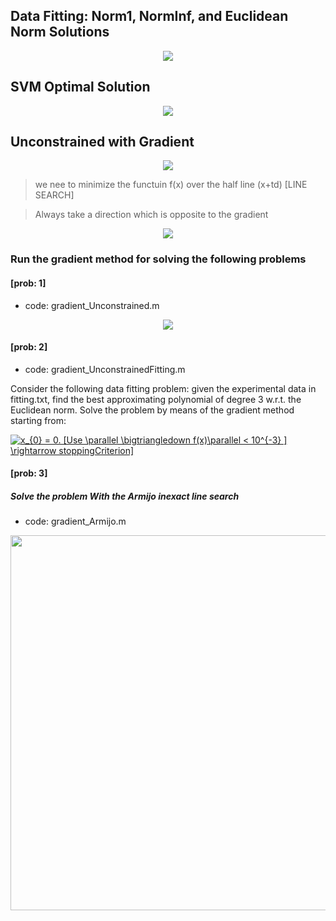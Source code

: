 ## Data Fitting: Norm1, NormInf, and Euclidean Norm Solutions
<p align="center">
  <img src="https://github.com/astro7x/OptMat/blob/master/imgs/fitting.jpg?raw=true"/>
</p>



## SVM Optimal Solution
<p align="center">
  <img src="https://github.com/astro7x/OptMat/blob/master/imgs/svm1.jpg?raw=true"/>
</p>


## Unconstrained with Gradient 
<p align="center">
  <img src="https://github.com/astro7x/OptMat/blob/master/imgs/grad.jpg?raw=true"/>
</p>

> we nee to minimize the functuin f(x) over the half line (x+td) [LINE SEARCH]

> Always take a direction which is opposite to the gradient

<p align="center">
  <img src="https://github.com/astro7x/OptMat/blob/master/imgs/grad-2.jpg?raw=true"/>
</p>

### Run the gradient method for solving the following problems
#### [prob: 1]

- code: gradient_Unconstrained.m

<p align="center">
  <img src="https://github.com/astro7x/OptMat/blob/master/imgs/grad-3.jpg?raw=true"/>
</p>

#### [prob: 2]
- code: gradient_UnconstrainedFitting.m

Consider the following data fitting problem: given the experimental data in fitting.txt, find the best approximating polynomial of degree 3 w.r.t. the Euclidean norm.
Solve the problem by means of the gradient method starting from:

<a href="https://www.codecogs.com/eqnedit.php?latex=x_{0}&space;=&space;0.&space;[Use&space;\parallel&space;\bigtriangledown&space;f(x)\parallel&space;<&space;10^{-3}&space;]&space;\rightarrow&space;stoppingCriterion]" target="_blank"><img src="https://latex.codecogs.com/gif.latex?x_{0}&space;=&space;0.&space;[Use&space;\parallel&space;\bigtriangledown&space;f(x)\parallel&space;<&space;10^{-3}&space;]&space;\rightarrow&space;stoppingCriterion]" title="x_{0} = 0. [Use \parallel \bigtriangledown f(x)\parallel < 10^{-3} ] \rightarrow stoppingCriterion]" /></a>


#### [prob: 3]

##### Solve the problem With the Armijo inexact line search
- code: gradient_Armijo.m

<p align="center">
  <img width= "600" src="https://github.com/astro7x/OptMat/blob/master/imgs/prob3.png?raw=true"/>
</p>
